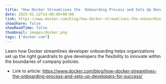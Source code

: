 ```yaml
---
title: "How Docker Streamlines the  Onboarding Process and Sets Up Developers for Success"
date: 2025-01-22T14:00:00+00:00
link: https://www.docker.com/blog/how-docker-streamlines-the-onboarding-process-and-sets-up-developers-for-success/
showShare: false
showReadTime: false
thumbnail: images/docker.png
tags: ["docker.com"]
---
```

Learn how Docker streamlines developer onboarding helps organizations set up the right guardrails to give developers the flexibility to innovate within the boundaries of company policies.

- Link to article: https://www.docker.com/blog/how-docker-streamlines-the-onboarding-process-and-sets-up-developers-for-success/